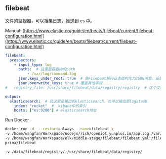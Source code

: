 ## filebeat

文件的监视器，可以搜集日志，推送到 es 中。


Manual: [https://www.elastic.co/guide/en/beats/filebeat/current/filebeat-configuration.html](https://www.elastic.co/guide/en/beats/filebeat/current/filebeat-configuration.html)



```yml
filebeat:
  prospectors:
    - input_type: log
      paths:  # 这里是容器内的path
          - /var/log/command.log
      json.keys_under_root: true  # 使Filebeat解码日志结构化为JSON消息，设置key为输出文档的顶级目录。 如果不需要json格式输出，可以删除这两个json参数
      json.overwrite_keys: true # 覆盖其他字段
#   registry_file: /usr/share/filebeat/data/registry/registry  # 这个文件记录日志读取的位置，如果容器重启，可以从记录的位置开始取日志

output:
  elasticsearch:  # 我这里是输出到elasticsearch，也可以输出到logstash
    index: "rocket"  #  kibana中的索引
    hosts: ["es:9200"] # elasticsearch地址
```

Run Docker

```sh
docker run -d  --restart=always --name=filebeat \
-v /home/wangfan/Workspace/nodejs/rich/openiot.yunplus.io/app.log:/var/log/command.log:ro \
-v /home/wangfan/Workspace/elk/middle-stage/filebeat/filebeat.yml:/filebeat.yml \
prima/filebeat

-v /data/filebeat/registry/:/usr/share/filebeat/data/registry/ 
```